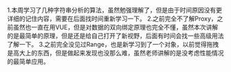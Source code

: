 1.本周学习了几种字符串分析的算法，虽然勉强理解了，但是由于时间原因没有更详细的记住内容，需要在后面找时间重新学习一下。
2.之前完全不了解Proxy，之前虽然也一直在用VUE，但是对数据的双向绑定原理也完全不懂，虽然本次讲解的是最简单的原理，但是还是给自己打开了新视野，后面有时间会找一些高级用法了解一下。
3.之前完全没见过Range，也是新学习到了一个对象，以前觉得拖拽是高大上的东西，但是做起来发现也没那么难，虽然老师讲解的是没考虑性能情况的最简单应用。